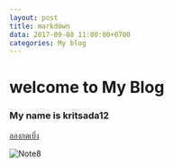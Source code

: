 ```yaml
---
layout: post
title: markdown
data: 2017-09-08 11:00:00+0700
categories: My blog
---
```

# welcome to My Blog
### My name is kritsada12

[ลองกดเบิ่ง](https://www.google.com)

[logo]: https://github.com/adam-p/markdown-here/raw/master/src/common/images/icon48.png "Logo Title Text 2"

![Note8](https://pbs.twimg.com/profile_images/459776815121195008/v_8K_0_K.jpeg)
